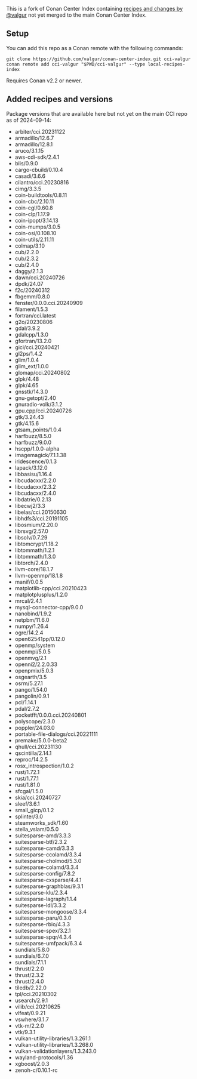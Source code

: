 This is a fork of Conan Center Index containing [recipes and changes by @valgur](https://github.com/conan-io/conan-center-index/pulls?q=is%3Aopen+is%3Apr+author%3Avalgur+sort%3Aupdated-desc) not yet merged to the main Conan Center Index.

## Setup

You can add this repo as a Conan remote with the following commands:

```
git clone https://github.com/valgur/conan-center-index.git cci-valgur
conan remote add cci-valgur "$PWD/cci-valgur" --type local-recipes-index
```

Requires Conan v2.2 or newer.

## Added recipes and versions

Package versions that are available here but not yet on the main CCI repo as of 2024-09-14:

- arbiter/cci.20231122
- armadillo/12.6.7
- armadillo/12.8.1
- aruco/3.1.15
- aws-cdi-sdk/2.4.1
- blis/0.9.0
- cargo-cbuild/0.10.4
- casadi/3.6.6
- cilantro/cci.20230816
- cimg/3.3.5
- coin-buildtools/0.8.11
- coin-cbc/2.10.11
- coin-cgl/0.60.8
- coin-clp/1.17.9
- coin-ipopt/3.14.13
- coin-mumps/3.0.5
- coin-osi/0.108.10
- coin-utils/2.11.11
- colmap/3.10
- cub/2.2.0
- cub/2.3.2
- cub/2.4.0
- daggy/2.1.3
- dawn/cci.20240726
- dpdk/24.07
- f2c/20240312
- fbgemm/0.8.0
- fenster/0.0.0.cci.20240909
- filament/1.5.3
- fortran/cci.latest
- g2o/20230806
- gdal/3.9.2
- gdalcpp/1.3.0
- gfortran/13.2.0
- gici/cci.20240421
- gl2ps/1.4.2
- glim/1.0.4
- glim_ext/1.0.0
- glomap/cci.20240802
- glpk/4.48
- glpk/4.65
- gnsstk/14.3.0
- gnu-getopt/2.40
- gnuradio-volk/3.1.2
- gpu.cpp/cci.20240726
- gtk/3.24.43
- gtk/4.15.6
- gtsam_points/1.0.4
- harfbuzz/8.5.0
- harfbuzz/9.0.0
- hscpp/1.0.0-alpha
- imagemagick/7.1.1.38
- iridescence/0.1.3
- lapack/3.12.0
- libbasisu/1.16.4
- libcudacxx/2.2.0
- libcudacxx/2.3.2
- libcudacxx/2.4.0
- libdatrie/0.2.13
- libecwj2/3.3
- libelas/cci.20150630
- libhdfs3/cci.20191105
- libosmium/2.20.0
- librsvg/2.57.0
- libsolv/0.7.29
- libtomcrypt/1.18.2
- libtommath/1.2.1
- libtommath/1.3.0
- libtorch/2.4.0
- llvm-core/18.1.7
- llvm-openmp/18.1.8
- manif/0.0.5
- matplotlib-cpp/cci.20210423
- matplotplusplus/1.2.0
- mrcal/2.4.1
- mysql-connector-cpp/9.0.0
- nanobind/1.9.2
- netpbm/11.6.0
- numpy/1.26.4
- ogre/14.2.4
- open62541pp/0.12.0
- openmp/system
- openmpi/5.0.5
- openmvg/2.1
- openni2/2.2.0.33
- openpmix/5.0.3
- osgearth/3.5
- osrm/5.27.1
- pango/1.54.0
- pangolin/0.9.1
- pcl/1.14.1
- pdal/2.7.2
- pocketfft/0.0.0.cci.20240801
- polyscope/2.3.0
- poppler/24.03.0
- portable-file-dialogs/cci.20221111
- premake/5.0.0-beta2
- qhull/cci.20231130
- qscintilla/2.14.1
- reproc/14.2.5
- rosx_introspection/1.0.2
- rust/1.72.1
- rust/1.77.1
- rust/1.81.0
- sfcgal/1.5.0
- skia/cci.20240727
- sleef/3.6.1
- small_gicp/0.1.2
- splinter/3.0
- steamworks_sdk/1.60
- stella_vslam/0.5.0
- suitesparse-amd/3.3.3
- suitesparse-btf/2.3.2
- suitesparse-camd/3.3.3
- suitesparse-ccolamd/3.3.4
- suitesparse-cholmod/5.3.0
- suitesparse-colamd/3.3.4
- suitesparse-config/7.8.2
- suitesparse-cxsparse/4.4.1
- suitesparse-graphblas/9.3.1
- suitesparse-klu/2.3.4
- suitesparse-lagraph/1.1.4
- suitesparse-ldl/3.3.2
- suitesparse-mongoose/3.3.4
- suitesparse-paru/0.3.0
- suitesparse-rbio/4.3.3
- suitesparse-spex/3.2.1
- suitesparse-spqr/4.3.4
- suitesparse-umfpack/6.3.4
- sundials/5.8.0
- sundials/6.7.0
- sundials/7.1.1
- thrust/2.2.0
- thrust/2.3.2
- thrust/2.4.0
- tiledb/2.22.0
- tpl/cci.20210302
- usearch/2.9.1
- vilib/cci.20210625
- vlfeat/0.9.21
- vswhere/3.1.7
- vtk-m/2.2.0
- vtk/9.3.1
- vulkan-utility-libraries/1.3.261.1
- vulkan-utility-libraries/1.3.268.0
- vulkan-validationlayers/1.3.243.0
- wayland-protocols/1.36
- xgboost/2.0.3
- zenoh-c/0.10.1-rc

